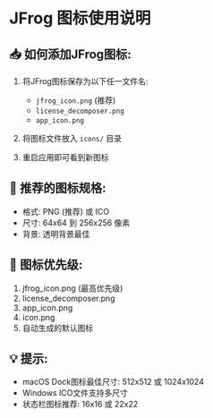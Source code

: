 
# JFrog 图标使用说明

## 📥 如何添加JFrog图标:

1. 将JFrog图标保存为以下任一文件名:
   - `jfrog_icon.png` (推荐)
   - `license_decomposer.png`
   - `app_icon.png`

2. 将图标文件放入 `icons/` 目录

3. 重启应用即可看到新图标

## 📐 推荐的图标规格:
- 格式: PNG (推荐) 或 ICO
- 尺寸: 64x64 到 256x256 像素
- 背景: 透明背景最佳

## 🔄 图标优先级:
1. jfrog_icon.png (最高优先级)
2. license_decomposer.png
3. app_icon.png
4. icon.png
5. 自动生成的默认图标

## 💡 提示:
- macOS Dock图标最佳尺寸: 512x512 或 1024x1024
- Windows ICO文件支持多尺寸
- 状态栏图标推荐: 16x16 或 22x22

